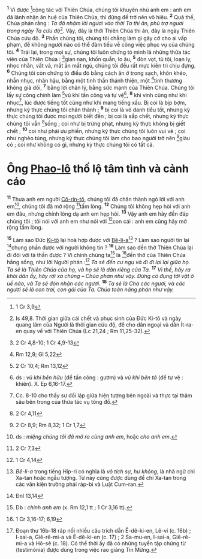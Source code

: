 <sup><b>1</b></sup> Vì được [^1@-2128acc7-26eb-487c-b9fe-892fae3f9538]cộng tác với Thiên Chúa, chúng tôi khuyên nhủ anh em : anh em đã lãnh nhận ân huệ của Thiên Chúa, thì đừng để trở nên vô hiệu. <sup><b>2</b></sup> Quả thế, Chúa phán rằng : _Ta đã nhậm lời ngươi vào thời Ta thi ân, phù trợ ngươi trong ngày Ta cứu độ_[^1-2128acc7-26eb-487c-b9fe-892fae3f9538]. Vậy, đây là thời Thiên Chúa thi ân, đây là ngày Thiên Chúa cứu độ. <sup><b>3</b></sup> Phần chúng tôi, chúng tôi chẳng làm gì gây cớ cho ai vấp phạm, để không người nào có thể đàm tiếu về công việc phục vụ của chúng tôi. <sup><b>4</b></sup> Trái lại, trong mọi sự, chúng tôi luôn chứng tỏ mình là những thừa tác viên của Thiên Chúa : [^2@-2128acc7-26eb-487c-b9fe-892fae3f9538]gian nan, khốn quẫn, lo âu, <sup><b>5</b></sup> đòn vọt, tù tội, loạn ly, nhọc nhằn, vất vả, mất ăn mất ngủ, chúng tôi đều rất mực kiên trì chịu đựng. <sup><b>6</b></sup> Chúng tôi còn chứng tỏ điều đó bằng cách ăn ở trong sạch, khôn khéo, nhẫn nhục, nhân hậu, bằng một tinh thần thánh thiện, một [^3@-2128acc7-26eb-487c-b9fe-892fae3f9538]tình thương không giả dối, <sup><b>7</b></sup> bằng lời chân lý, bằng sức mạnh của Thiên Chúa. Chúng tôi lấy sự công chính làm [^4@-2128acc7-26eb-487c-b9fe-892fae3f9538]vũ khí tấn công và tự vệ[^2-2128acc7-26eb-487c-b9fe-892fae3f9538], <sup><b>8</b></sup> khi vinh cũng như khi nhục[^3-2128acc7-26eb-487c-b9fe-892fae3f9538], lúc được tiếng tốt cũng như khi mang tiếng xấu. Bị coi là bịp bợm, nhưng kỳ thực chúng tôi chân thành ; <sup><b>9</b></sup> bị coi là vô danh tiểu tốt, nhưng kỳ thực chúng tôi được mọi người biết đến ; bị coi là sắp chết, nhưng kỳ thực chúng tôi vẫn [^5@-2128acc7-26eb-487c-b9fe-892fae3f9538]sống ; coi như bị trừng phạt, nhưng kỳ thực không bị giết chết ; <sup><b>10</b></sup> coi như phải ưu phiền, nhưng kỳ thực chúng tôi luôn vui vẻ ; coi như nghèo túng, nhưng kỳ thực chúng tôi làm cho bao người trở nên [^6@-2128acc7-26eb-487c-b9fe-892fae3f9538]giàu có ; coi như không có gì, nhưng kỳ thực chúng tôi có tất cả.

# Ông [Phao-lô]() thố lộ tâm tình và cảnh cáo

<sup><b>11</b></sup> Thưa anh em người [Cô-rin-tô](), chúng tôi đã chân thành ngỏ lời với anh em[^4-2128acc7-26eb-487c-b9fe-892fae3f9538], chúng tôi đã mở rộng [^7@-2128acc7-26eb-487c-b9fe-892fae3f9538]tấm lòng. <sup><b>12</b></sup> Chúng tôi không hẹp hòi với anh em đâu, nhưng chính lòng dạ anh em hẹp hòi. <sup><b>13</b></sup> Vậy anh em hãy đền đáp chúng tôi ; tôi nói với anh em như nói với [^8@-2128acc7-26eb-487c-b9fe-892fae3f9538]con cái : anh em cũng hãy mở rộng tấm lòng.

<sup><b>15</b></sup> Làm sao Đức [Ki-tô]() lại hoà hợp được với [Bê-li-a]()[^6-2128acc7-26eb-487c-b9fe-892fae3f9538] ? Làm sao người tin lại [^10@-2128acc7-26eb-487c-b9fe-892fae3f9538]chung phần được với người không tin ? <sup><b>16</b></sup> Làm sao đền thờ Thiên Chúa lại đi đôi với tà thần được ? Vì chính chúng ta[^7-2128acc7-26eb-487c-b9fe-892fae3f9538] là [^11@-2128acc7-26eb-487c-b9fe-892fae3f9538]đền thờ của Thiên Chúa hằng sống, như lời Người phán :[^8-2128acc7-26eb-487c-b9fe-892fae3f9538] _Ta sẽ đến cư ngụ và đi đi lại lại giữa họ. Ta sẽ là Thiên Chúa của họ, và họ sẽ là dân riêng của Ta._ <sup><b>17</b></sup> _Vì thế, hãy ra khỏi dân ấy, hãy rời xa chúng – Chúa phán như vậy. Đừng có đụng tới vật ô uế nào, và Ta sẽ đón nhận các ngươi._ <sup><b>18</b></sup> _Ta sẽ là Cha các ngươi, và các ngươi sẽ là con trai, con gái của Ta. Chúa toàn năng phán như vậy._

[^1-2128acc7-26eb-487c-b9fe-892fae3f9538]: Is 49,8. Thời gian giữa cái chết và phục sinh của Đức Ki-tô và ngày quang lâm của Người là thời gian cứu độ, để cho dân ngoại và dân Ít-ra-en quay về với Thiên Chúa (Lc 21,24 ; Rm 11,25-32).

[^2-2128acc7-26eb-487c-b9fe-892fae3f9538]: ds : _vũ khí bên hữu_ (để tấn công : gươm) và _vũ khí bên tả_ (để tự vệ : khiên). X. Ep 6,16-17.

[^3-2128acc7-26eb-487c-b9fe-892fae3f9538]: Cc. 8-10 cho thấy sự đối lập giữa hiện tượng bên ngoài và thực tại thâm sâu bên trong của thừa tác vụ tông đồ.

[^4-2128acc7-26eb-487c-b9fe-892fae3f9538]: ds : _miệng chúng tôi đã mở ra cùng anh em_, hoặc _cho anh em_.

[^6-2128acc7-26eb-487c-b9fe-892fae3f9538]: _Bê-li-a_ trong tiếng Híp-ri có nghĩa là _vô tích sự_, _hư không_, là nhã ngữ chỉ Xa-tan hoặc ngẫu tượng. Từ này cũng được dùng để chỉ Xa-tan trong các văn kiện trường phái ráp-bi và Luật Cum-ran.

[^7-2128acc7-26eb-487c-b9fe-892fae3f9538]: Db : _chính anh em_ (x. Rm 12,1 tt ; 1 Cr 3,16 tt).

[^8-2128acc7-26eb-487c-b9fe-892fae3f9538]: Đoạn thư 16b-18 ráp nối nhiều câu trích dẫn Ê-dê-ki-en, Lê-vi (c. 16b) ; I-sai-a, Giê-rê-mi-a và Ê-dê-ki-en (c. 17) ; 2 Sa-mu-en, I-sai-a, Giê-rê-mi-a và Hô-sê (c. 18). Có thể thời ấy đã có những tuyển tập chứng từ (testimónia) được dùng trong việc rao giảng Tin Mừng.

[^1@-2128acc7-26eb-487c-b9fe-892fae3f9538]: 1 Cr 3,9

[^2@-2128acc7-26eb-487c-b9fe-892fae3f9538]: 2 Cr 4,8-10; 1 Cr 4,9-13

[^3@-2128acc7-26eb-487c-b9fe-892fae3f9538]: Rm 12,9; Gl 5,22

[^4@-2128acc7-26eb-487c-b9fe-892fae3f9538]: 2 Cr 10,4; Rm 13,12

[^5@-2128acc7-26eb-487c-b9fe-892fae3f9538]: 2 Cr 4,11

[^6@-2128acc7-26eb-487c-b9fe-892fae3f9538]: 2 Cr 8,9; Rm 8,32; 1 Cr 1,7

[^7@-2128acc7-26eb-487c-b9fe-892fae3f9538]: 2 Cr 7,3

[^8@-2128acc7-26eb-487c-b9fe-892fae3f9538]: 1 Cr 4,14

[^10@-2128acc7-26eb-487c-b9fe-892fae3f9538]: Đnl 13,14

[^11@-2128acc7-26eb-487c-b9fe-892fae3f9538]: 1 Cr 3,16-17; 6,19
